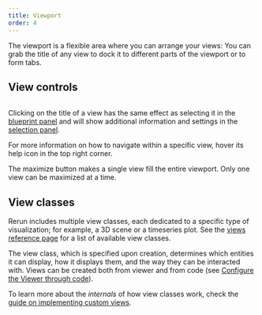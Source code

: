 ```yaml
---
title: Viewport
order: 4
---
```


The viewport is a flexible area where you can arrange your views:
You can grab the title of any view to dock it to different parts of the viewport or to form tabs.

## View controls

<picture>
  <img src="https://static.rerun.io/view-controls/e911cec51fcf840e014340b3cb135b7faeb2e8b6/full.png" alt="">
</picture>


Clicking on the title of a view has the same effect as selecting it in the [blueprint panel](blueprint.md)
and will show additional information and settings in the [selection panel](selection.md).

For more information on how to navigate within a specific view, hover its help icon in the top right corner.

The maximize button makes a single view fill the entire viewport.
Only one view can be maximized at a time.


## View classes

Rerun includes multiple view classes, each dedicated to a specific type of visualization; for example, a 3D scene or a timeseries plot.
See the [views reference page](../types/views.md) for a list of available view classes.

The view class, which is specified upon creation, determines which entities it can display, how it displays them, and the way they can be interacted with.
Views can be created both from viewer and from code (see [Configure the Viewer through code](../../howto/configure-viewer-through-code.md)).

To learn more about the _internals_ of how view classes work, check the [guide on implementing custom views](../../howto/extend/extend-ui.md).
